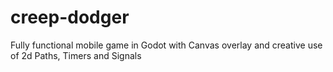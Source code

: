 # creep-dodger
Fully functional mobile game in Godot with Canvas overlay and creative use of 2d Paths, Timers and Signals
